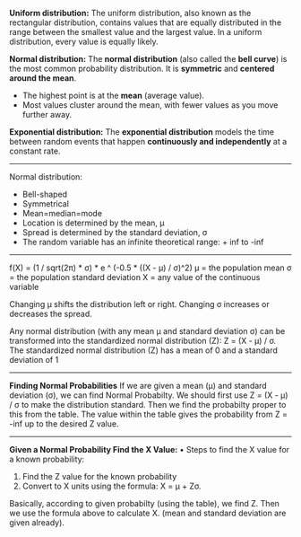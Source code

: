**Uniform distribution:**
The uniform distribution, also known as the rectangular distribution, contains values that are equally distributed in the range between the smallest value and the largest value. In a uniform distribution, every value is equally
likely.

**Normal distribution:**
The **normal distribution** (also called the **bell curve**) is the most common probability distribution. It is **symmetric** and **centered around the mean**.
- The highest point is at the **mean** (average value).
- Most values cluster around the mean, with fewer values as you move further away.

**Exponential distribution:**
The **exponential distribution** models the time between random events that happen **continuously and independently** at a constant rate.

---
Normal distribution:
- Bell-shaped
- Symmetrical
- Mean=median=mode
- Location is determined by the mean, μ
- Spread is determined by the standard deviation, σ
- The random variable has an infinite theoretical range: + inf to -inf

---
f(X) = (1 / sqrt(2π) * σ) * e ^ (-0.5 * ((X - μ) / σ)^2)
μ = the population mean
σ = the population standard deviation
X = any value of the continuous variable

Changing μ shifts the distribution left or right.
Changing σ increases or decreases the spread.

Any normal distribution (with any mean μ and standard deviation σ) can be transformed into the standardized normal distribution (Z):
Z = (X - μ) / σ. The standardized normal distribution (Z) has a
mean of 0 and a standard deviation of 1

---
**Finding Normal Probabilities**
If we are given a mean (μ) and standard deviation (σ), we can find Normal Probabilty.
We should first use Z = (X - μ) / σ to make the distribution standard. Then we find the probabilty proper to this from the table. 
The value within the table gives the probability from Z = -inf up to the desired Z value.

----
**Given a Normal Probability Find the X Value:**
• Steps to find the X value for a known probability:
1. Find the Z value for the known probability
2. Convert to X units using the formula: X =  μ + Zσ.

Basically, according to given probabilty (using the table), we find Z. Then we use the formula above to calculate X. (mean and standard deviation are given already).